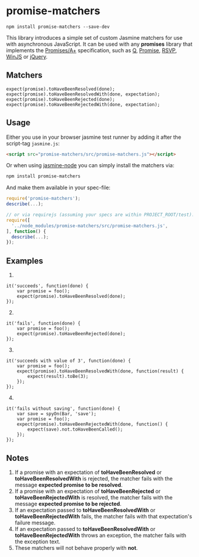# promise-matchers

    npm install promise-matchers --save-dev

This library introduces a simple set of custom Jasmine matchers for use with asynchronous JavaScript.
It can be used with any **promises** library that implements the
[Promises/A+](http://promises-aplus.github.io/promises-spec/) specification, such as
[Q](https://github.com/kriskowal/q), [Promise](https://npmjs.org/package/promise),
[RSVP](https://github.com/tildeio/rsvp.js),
[WinJS](http://msdn.microsoft.com/en-us/library/windows/apps/br211867.aspx) or
[jQuery](http://api.jquery.com/jQuery.Deferred/).

## Matchers

    expect(promise).toHaveBeenResolved(done);
    expect(promise).toHaveBeenResolvedWith(done, expectation);
    expect(promise).toHaveBeenRejected(done);
    expect(promise).toHaveBeenRejectedWith(done, expectation);

## Usage

Either you use in your browser jasmine test runner by adding it after the script-tag `jasmine.js`:

~~~html
<script src="promise-matchers/src/promise-matchers.js"></script>
~~~

Or when using [jasmine-node](https://github.com/mhevery/jasmine-node) you can simply install the matchers via:

~~~bash
npm install promise-matchers
~~~

And make them available in your spec-file:

~~~js
require('promise-matchers');
describe(...);

// or via requirejs (assuming your specs are within PROJECT_ROOT/test):
require([
  '../node_modules/promise-matchers/src/promise-matchers.js',
], function() {
  describe(...);
});
~~~

## Examples

1.

    it('succeeds', function(done) {
        var promise = foo();
        expect(promise).toHaveBeenResolved(done);
    });
2.

    it('fails', function(done) {
        var promise = foo();
        expect(promise).toHaveBeenRejected(done);
    });
3.

    it('succeeds with value of 3', function(done) {
        var promise = foo();
        expect(promise).toHaveBeenResolvedWith(done, function(result) {
            expect(result).toBe(3);
        });
    });
4.

    it('fails without saving', function(done) {
        var save = spyOn(Bar, 'save');
        var promise = foo();
        expect(promise).toHaveBeenRejectedWith(done, function() {
            expect(save).not.toHaveBeenCalled();
        });
    });

## Notes

1. If a promise with an expectation of **toHaveBeenResolved** or **toHaveBeenResolvedWith** is rejected, the matcher fails with the message **expected promise to be resolved**.
2. If a promise with an expectation of **toHaveBeenRejected** or **toHaveBeenRejectedWith** is resolved, the matcher fails with the message **expected promise to be rejected**.
3. If an expectation passed to **toHaveBeenResolvedWith** or **toHaveBeenRejectedWith** fails, the matcher fails with that expectation's failure message.
4. If an expectation passed to **toHaveBeenResolvedWith** or **toHaveBeenRejectedWith** throws an exception, the matcher fails with the exception text.
5. These matchers will not behave properly with **not**.
